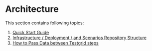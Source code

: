 # Architecture

This section contains following topics:

1. [Quick Start Guide](QuickStartGuide.md)
2. [Infrastructure / Deployment / and Scenarios Repository Structure](Infrastructure-Deployment-Scenarios-Repository-Structure.md)
3. [How to Pass Data between Testgrid steps](How-to-Pass-Data-to-Next-Steps.md)